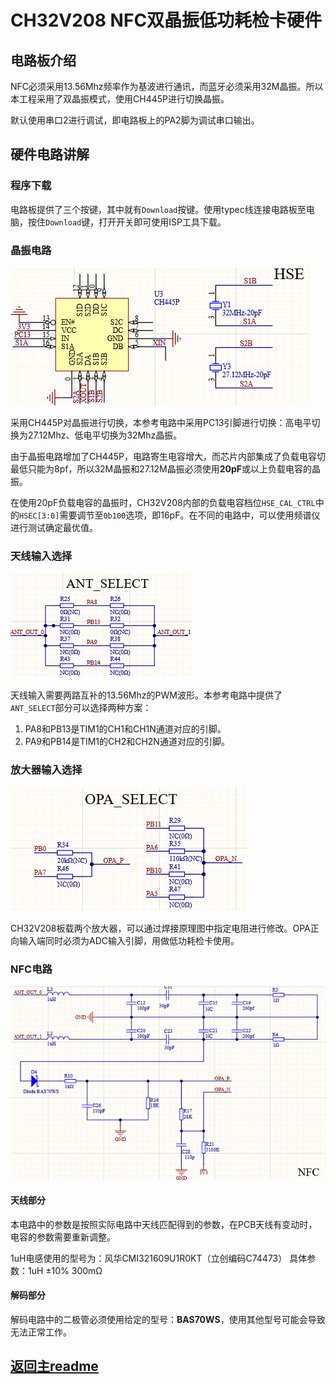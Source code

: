 # CH32V208 NFC双晶振低功耗检卡硬件

## 电路板介绍

NFC必须采用13.56Mhz频率作为基波进行通讯，而蓝牙必须采用32M晶振。所以本工程采用了双晶振模式，使用CH445P进行切换晶振。

默认使用串口2进行调试，即电路板上的PA2脚为调试串口输出。

## 硬件电路讲解

### 程序下载

电路板提供了三个按键，其中就有`Download`按键。使用typec线连接电路板至电脑，按住`Download`键，打开开关即可使用ISP工具下载。

### 晶振电路

![ant-select](./img/hse.png)

采用CH445P对晶振进行切换，本参考电路中采用PC13引脚进行切换：高电平切换为27.12Mhz、低电平切换为32Mhz晶振。

由于晶振电路增加了CH445P，电路寄生电容增大，而芯片内部集成了负载电容切最低只能为8pf，所以32M晶振和27.12M晶振必须使用**20pF**或以上负载电容的晶振。

在使用20pF负载电容的晶振时，CH32V208内部的负载电容档位`HSE_CAL_CTRL`中的`HSEC[3:0]`需要调节至`0b100`选项，即16pF。在不同的电路中，可以使用频谱仪进行测试确定最优值。

### 天线输入选择

![ant-select](./img/ant-select.png)

天线输入需要两路互补的13.56Mhz的PWM波形。本参考电路中提供了`ANT_SELECT`部分可以选择两种方案：

1. PA8和PB13是TIM1的CH1和CH1N通道对应的引脚。
2. PA9和PB14是TIM1的CH2和CH2N通道对应的引脚。

### 放大器输入选择

![opa-select](./img/opa-select.png)

CH32V208板载两个放大器，可以通过焊接原理图中指定电阻进行修改。OPA正向输入端同时必须为ADC输入引脚，用做低功耗检卡使用。

### NFC电路

![nfc-circuit-part](./img/nfc-circuit-part.png)

#### 天线部分

本电路中的参数是按照实际电路中天线匹配得到的参数，在PCB天线有变动时，电容的参数需要重新调整。

1uH电感使用的型号为：风华CMI321609U1R0KT（立创编码C74473）
具体参数：1uH ±10% 300mΩ

#### 解码部分

解码电路中的二极管必须使用给定的型号：**BAS70WS**，使用其他型号可能会导致无法正常工作。

## [返回主readme](../readme.md)
